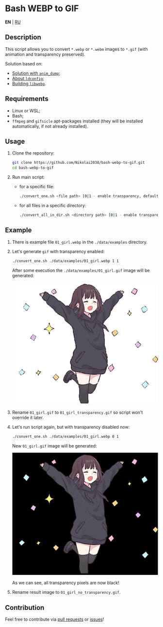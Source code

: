 # Bash WEBP to GIF

**EN** | [RU](README_RU.md)

## Description

This script allows you to convert `*.webp` or `*.webm` images to `*.gif` (with animation and transparency preserved).

Solution based on:

- [Solution with `anim_dump`](https://askubuntu.com/questions/1140873/how-can-i-convert-an-animated-webp-to-a-webm);
- [About `ldconfig`](https://stackoverflow.com/questions/12045563/cannot-load-shared-library-that-exists-in-usr-local-lib-fedora-x64/12057372#12057372);
- [Building `libwebp`](https://chromium.googlesource.com/webm/libwebp/+/HEAD/doc/building.md).

## Requirements

- Linux or WSL;
- Bash;
- `ffmpeg` and `gifsicle` apt-packages installed (they will be installed automatically, if not already installed).

## Usage

1. Clone the repository:

    ```bash
    git clone https://github.com/Nikolai2038/bash-webp-to-gif.git
    cd bash-webp-to-gif
    ```

2. Run main script:

    - for a specific file:

        ```bash
        ./convert_one.sh <file path> [0|1 - enable transparency, default is 1] [0|1|2 - compression level, default is 1]
        ```

    - for all files in a specific directory:

        ```bash
        ./convert_all_in_dir.sh <directory path> [0|1 - enable transparency, default is 1] [0|1|2 - compression level, default is 1]
        ```

## Example

1. There is example file `01_girl.webp` in the `./data/examples` directory.
2. Let's generate `gif` with transparency enabled:

    ```bash
    ./convert_one.sh ./data/examples/01_girl.webp 1 1
    ```

    After some execution the `./data/examples/01_girl.gif` image will be generated:

    ![output gif image](./.readme_images/01_girl_transparency.gif)

3. Rename `01_girl.gif` to `01_girl_transparency.gif` so script won't override it later.
4. Let's run script again, but with transparency disabled now:

    ```bash
    ./convert_one.sh ./data/examples/01_girl.webp 0 1
    ```

    New `01_girl.gif` image will be generated:

    ![output gif image](./.readme_images/01_girl_no_transparency.gif)

    As we can see, all transparency pixels are now black!

5. Rename result image to `01_girl_no_transparency.gif`.

## Contribution

Feel free to contribute via [pull requests](https://github.com/Nikolai2038/bash-webp-to-gif/pulls) or [issues](https://github.com/Nikolai2038/bash-webp-to-gif/issues)!
